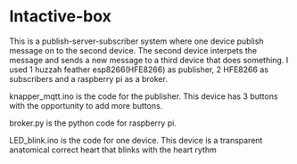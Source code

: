 # Intactive-box

This is a publish-server-subscriber system where one device publish message on to the second device. 
The second device interpets the message and sends a new message to a third device that does something.
I used 1 huzzah feather esp8266(HFE8266) as publisher, 2 HFE8266 as subscribers and a raspberry pi as a broker.

knapper_mqtt.ino is the code for the publisher.
This device has 3 buttons with the opportunity to add more buttons. 

broker.py is the python code for raspberry pi.

LED_blink.ino is the code for one device. 
This device is a transparent anatomical correct heart that blinks with the heart rythm
